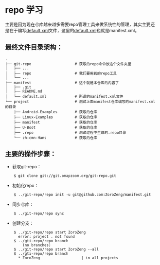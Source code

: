 # repo 学习

主要是因为现在仓库越来越多需要repo管理工具来做系统性的管理，其实主要还是在于编写[default.xml](default.xml)文件，这里的[default.xml](default.xml)也就是manifest.xml。

## 最终文件目录架构：
    .
    ├── git-repo                    # 获取的repo命令放这个文件夹里
    │   ├── ...
    │   ├── repo                    # 我们要用到的repo工具
    │   └── ...
    ├── manifest                    # 这个就是本仓库的内容了
    │   ├── .git
    │   ├── README.md
    │   └── default.xml             # 所谓的manifest.xml文件
    └── project                     # 测试上面manifest仓库编写的manifest.xml的目录
        ├── Android-Examples        # 获取的仓库
        ├── Linux-Examples          # 获取的仓库
        ├── manifest                # 获取的仓库
        ├── U-Boot                  # 获取的仓库
        ├── .repo                   # 测试过程中生成的.repo目录
        └── zh-cmn-Hans             # 获取的仓库

## 主要的操作步骤：
* 获取git-repo：
```
    $ git clone git://git.omapzoom.org/git-repo.git
```

* 初始化repo：
```
    $ ../git-repo/repo init -u git@github.com:ZoroZeng/manifest.git
```

* 同步仓库：
```
    $ ../git-repo/repo sync
```

* 创建分支：
```
    $ ../git-repo/repo start ZoroZeng
      error: project . not found
    $ ../gti-repo/repo branch
        (no branches)
    $ ../git-repo/repo start ZoroZeng --all
    $ ../gti-repo/repo branch
      * ZoroZeng                   | in all projects
```
